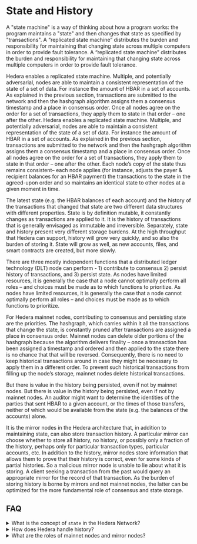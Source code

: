 # State and History

A "state machine" is a way of thinking about how a program works: the program maintains a "state" and then changes that state as specified by "transactions". A “replicated state machine” distributes the burden and responsibility for maintaining that changing state across multiple computers in order to provide fault tolerance. A “replicated state machine” distributes the burden and responsibility for maintaining that changing state across multiple computers in order to provide fault tolerance.

Hedera enables a replicated state machine. Multiple, and potentially adversarial, nodes are able to maintain a consistent representation of the state of a set of data. For instance the amount of HBAR in a set of accounts. As explained in the previous section, transactions are submitted to the network and then the hashgraph algorithm assigns them a consensus timestamp and a place in consensus order. Once all nodes agree on the order for a set of transactions, they apply them to state in that order – one after the other. Hedera enables a replicated state machine. Multiple, and potentially adversarial, nodes are able to maintain a consistent representation of the state of a set of data. For instance the amount of HBAR in a set of accounts. As explained in the previous section, transactions are submitted to the network and then the hashgraph algorithm assigns them a consensus timestamp and a place in consensus order. Once all nodes agree on the order for a set of transactions, they apply them to state in that order – one after the other. Each node’s copy of the state thus remains consistent– each node applies (for instance, adjusts the payer & recipient balances for an HBAR payment) the transactions to the state in the agreed-upon order and so maintains an identical state to other nodes at a given moment in time.

The latest state (e.g. the HBAR balances of each account) and the history of the transactions that changed that state are two different data structures with different properties. State is by definition mutable, it constantly changes as transactions are applied to it. It is the history of transactions that is generally envisaged as immutable and irreversible. Separately, state and history present very different storage burdens. At the high throughput that Hedera can support, history will grow very quickly, and so also the burden of storing it. State will grow as well, as new accounts, files, and smart contracts are created, but more slowly.

There are three mostly independent functions that a distributed ledger technology (DLT) node can perform - 1) contribute to consensus 2) persist history of transactions, and 3) persist state. As nodes have limited resources, it is generally the case that a node cannot optimally perform all roles – and choices must be made as to which functions to prioritize. As nodes have limited resources, it is generally the case that a node cannot optimally perform all roles – and choices must be made as to which functions to prioritize.

For Hedera mainnet nodes, contributing to consensus and persisting state are the priorities. The hashgraph, which carries within it all the transactions that change the state, is constantly pruned after transactions are assigned a place in consensus order. Mainnet nodes can delete older portions of the hashgraph because the algorithm delivers finality – once a transaction has been assigned a timestamp and ordered and then applied to the state there is no chance that that will be reversed. Consequently, there is no need to keep historical transactions around in case they might be necessary to apply them in a different order. To prevent such historical transactions from filling up the node’s storage, mainnet nodes delete historical transactions.

But there is value in the history being persisted, even if not by mainnet nodes. But there is value in the history being persisted, even if not by mainnet nodes. An auditor might want to determine the identities of the parties that sent HBAR to a given account, or the times of those transfers, neither of which would be available from the state (e.g. the balances of the accounts) alone.

It is the mirror nodes in the Hedera architecture that, in addition to maintaining state, can also store transaction history. A particular mirror can choose whether to store all history, no history, or possibly only a fraction of the history, perhaps only for particular transaction types, particular accounts, etc. In addition to the history, mirror nodes store information that allows them to prove that their history is correct, even for some kinds of partial histories. So a malicious mirror node is unable to lie about what it is storing. A client seeking a transaction from the past would query an appropriate mirror for the record of that transaction. As the burden of storing history is borne by mirrors and not mainnet nodes, the latter can be optimized for the more fundamental role of consensus and state storage.

## FAQ

<details>

<summary>What is the concept of <code>state</code> in the Hedera Network?</summary>

The state in the Hedera Network is the current status of all data, like the amount of HBAR in a set of accounts. It is maintained across multiple nodes in a consistent representation, providing fault tolerance. The state constantly changes as transactions are applied to it. It is maintained across multiple nodes in a consistent representation, providing fault tolerance. The state constantly changes as transactions are applied to it.

</details>

<details>

<summary>How does Hedera handle history?</summary>

The history of transactions is maintained as a separate data structure from the state. It provides a record of transactions that have changed the state over time. It is usually envisaged as immutable and irreversible. The history of transactions is maintained as a separate data structure from the state. It provides a record of transactions that have changed the state over time. It is usually envisaged as immutable and irreversible. Mirror nodes in the Hedera architecture store the transaction history, while mainnet nodes focus on consensus and state storage.

</details>

<details>

<summary>What are the roles of mainnet nodes and mirror nodes?</summary>

Mainnet nodes prioritize contributing to consensus and persisting state. They delete historical transactions after they are assigned a place in the consensus order. Mainnet nodes prioritize contributing to consensus and persisting state. They delete historical transactions after they are assigned a place in the consensus order. Mirror nodes, on the other hand, store the transaction history and maintain state, providing a record of past transactions for audit purposes.

</details>

